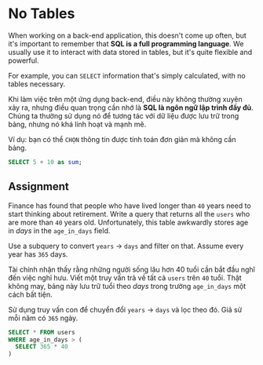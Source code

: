# No Tables

When working on a back-end application, this doesn't come up often, but it's important to remember that **SQL is a full programming language**. We usually use it to interact with data stored in tables, but it's quite flexible and powerful.

For example, you can `SELECT` information that's simply calculated, with no tables necessary.

Khi làm việc trên một ứng dụng back-end, điều này không thường xuyên xảy ra, nhưng điều quan trọng cần nhớ là **SQL là ngôn ngữ lập trình đầy đủ**. Chúng ta thường sử dụng nó để tương tác với dữ liệu được lưu trữ trong bảng, nhưng nó khá linh hoạt và mạnh mẽ.

Ví dụ: bạn có thể `CHỌN` thông tin được tính toán đơn giản mà không cần bảng.

```SQL
SELECT 5 + 10 as sum;
```

## Assignment

Finance has found that people who have lived longer than `40` years need to start thinking about retirement. Write a query that returns all the `users` who are more than `40` years old. Unfortunately, this table awkwardly stores age in *days* in the `age_in_days` field.

Use a subquery to convert `years` -> `days` and filter on that. Assume every year has `365` days.


Tài chính nhận thấy rằng những người sống lâu hơn 40 tuổi cần bắt đầu nghĩ đến việc nghỉ hưu. Viết một truy vấn trả về tất cả `users` trên `40` tuổi. Thật không may, bảng này lưu trữ tuổi theo *days* trong trường `age_in_days` một cách bất tiện.

Sử dụng truy vấn con để chuyển đổi `years` -> `days` và lọc theo đó. Giả sử mỗi năm có `365` ngày.

```SQL
SELECT * FROM users
WHERE age_in_days > (
  SELECT 365 * 40
)

```
